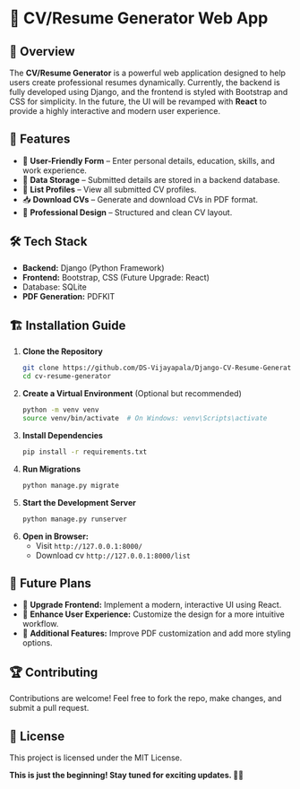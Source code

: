 # 📄 CV/Resume Generator Web App

## 🚀 Overview

The **CV/Resume Generator** is a powerful web application designed to help users create professional resumes dynamically. Currently, the backend is fully developed using Django, and the frontend is styled with Bootstrap and CSS for simplicity. In the future, the UI will be revamped with **React** to provide a highly interactive and modern user experience.

## 🎯 Features

- 📝 **User-Friendly Form** – Enter personal details, education, skills, and work experience.
- 💾 **Data Storage** – Submitted details are stored in a backend database.
- 📜 **List Profiles** – View all submitted CV profiles.
- 📥 **Download CVs** – Generate and download CVs in PDF format.
- 📄 **Professional Design** – Structured and clean CV layout.

## 🛠️ Tech Stack

- **Backend:** Django (Python Framework)
- **Frontend:** Bootstrap, CSS (Future Upgrade: React)
- Database: SQLite
- **PDF Generation:** PDFKIT

## 🏗️ Installation Guide

1. **Clone the Repository**
   ```bash
   git clone https://github.com/DS-Vijayapala/Django-CV-Resume-Generator-Web-App.git
   cd cv-resume-generator
   ```
2. **Create a Virtual Environment** (Optional but recommended)
   ```bash
   python -m venv venv
   source venv/bin/activate  # On Windows: venv\Scripts\activate
   ```
3. **Install Dependencies**
   ```bash
   pip install -r requirements.txt
   ```
4. **Run Migrations**
   ```bash
   python manage.py migrate
   ```
5. **Start the Development Server**
   ```bash
   python manage.py runserver
   ```
6. **Open in Browser:**
   - Visit `http://127.0.0.1:8000/`
   - Download cv `http://127.0.0.1:8000/list`

## 🚀 Future Plans

- 🌟 **Upgrade Frontend:** Implement a modern, interactive UI using React.
- 📌 **Enhance User Experience:** Customize the design for a more intuitive workflow.
- 🔧 **Additional Features:** Improve PDF customization and add more styling options.

## 🏆 Contributing

Contributions are welcome! Feel free to fork the repo, make changes, and submit a pull request.

## 📜 License

This project is licensed under the MIT License.


**This is just the beginning! Stay tuned for exciting updates. 🚀🔥**


